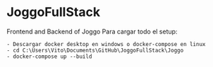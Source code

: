 # JoggoFullStack
Frontend and Backend of Joggo
Para cargar todo el setup: 

    - Descargar docker desktop en windows o docker-compose en linux
    - cd C:\Users\Vito\Documents\GitHub\JoggoFullStack\Joggo
    - docker-compose up --build 